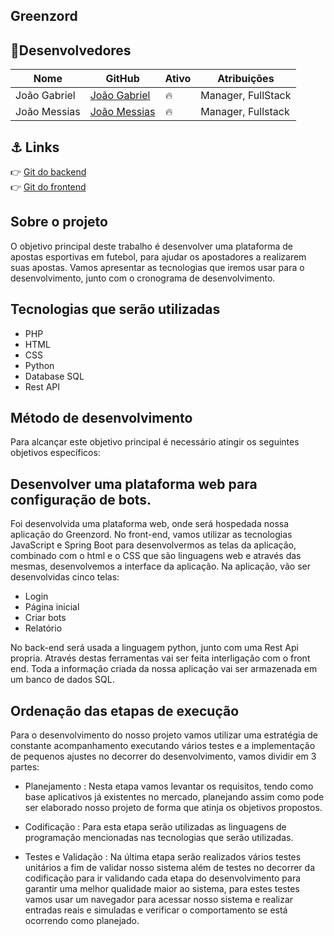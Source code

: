 ## Greenzord

## 👤Desenvolvedores


| Nome                                              | GitHub                                           | Ativo | Atribuições                   |
| ------------------------------------------------- | -------------------------------------------      | ----- | ----------------------------- |
| João Gabriel                                      | [João Gabriel](https://github.com/Jotage777)     | 🔥    | Manager, FullStack            |
| João Messias                                      | [João Messias](https://github.com/Messias443/)   | 🔥    | Manager, Fullstack            |

## ⚓ Links

👉 [Git do backend](https://github.com/Jotage777/Tcc/tree/main/Back-end) <br />
👉 [Git do frontend](https://github.com/Jotage777/Tcc/tree/main/Front-end) <br />

## Sobre o projeto

O objetivo principal deste trabalho é desenvolver uma plataforma de apostas esportivas em futebol, para ajudar os apostadores a realizarem suas apostas. Vamos apresentar as tecnologias que iremos usar para o desenvolvimento, junto com o cronograma de desenvolvimento.

## Tecnologias que serão utilizadas
 - PHP
 - HTML
 - CSS
 - Python
 - Database SQL
 - Rest API
## Método de desenvolvimento

Para alcançar este objetivo principal é necessário atingir os seguintes objetivos específicos:

## Desenvolver uma plataforma web para configuração de bots.
Foi desenvolvida uma plataforma web, onde será hospedada nossa aplicação do Greenzord. No front-end, vamos utilizar as tecnologias JavaScript e Spring Boot para desenvolvermos as telas da aplicação, combinado com o html e o CSS que são  linguagens web e através das mesmas, desenvolvemos a interface da aplicação.
Na aplicação, vão ser desenvolvidas cinco telas: 

- Login 
- Página inicial
- Criar bots
- Relatório
	
No back-end será usada a linguagem python, junto com uma Rest Api propria. Através destas ferramentas vai ser feita interligação com o front end. 
Toda a informação criada da nossa aplicação vai ser armazenada em um banco de dados SQL.
## Ordenação das etapas de execução

Para o desenvolvimento do nosso projeto vamos utilizar uma estratégia de constante acompanhamento executando vários testes e a implementação de pequenos ajustes no decorrer do desenvolvimento, vamos dividir em 3 partes:

- Planejamento
: Nesta etapa vamos levantar os requisitos, tendo como base aplicativos já existentes no mercado, planejando assim como pode ser elaborado nosso projeto de forma que atinja os objetivos propostos.

- Codificação
: Para esta etapa serão utilizadas as linguagens de programação mencionadas nas tecnologias que serão utilizadas.

- Testes e Validação
: Na última etapa serão realizados vários testes unitários a fim de validar nosso sistema além de testes no decorrer da codificação para ir validando cada etapa do desenvolvimento para garantir uma melhor qualidade maior ao sistema, para estes testes vamos usar um navegador para acessar nosso sistema e realizar entradas reais e simuladas e verificar o comportamento se está ocorrendo como planejado.

